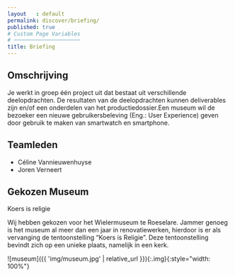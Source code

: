 ```yaml
---
layout   : default
permalink: discover/briefing/
published: true
# Custom Page Variables
# ─────────────────────
title: Briefing
---
```

Omschrijving
------------
Je werkt in groep één project uit dat bestaat uit verschillende deelopdrachten. De resultaten van de deelopdrachten kunnen deliverables zijn en/of een onderdelen van het productiedossier.Een museum wil de bezoeker een nieuwe gebruikersbeleving (Eng.: User Experience) geven door gebruik te maken van smartwatch en smartphone.

Teamleden
---------

 - Céline Vannieuwenhuyse
 - Joren Verneert

Gekozen Museum
--------------
Koers is religie

Wij hebben gekozen voor het Wielermuseum te Roeselare. Jammer genoeg is het museum al meer dan een jaar in renovatiewerken, hierdoor is er als vervanging de tentoonstelling “Koers is Religie”. Deze tentoonstelling bevindt zich op een unieke plaats, namelijk in een kerk. 

![museum]({{ 'img/museum.jpg' | relative_url }}){:.img}{:style="width: 100%"}




